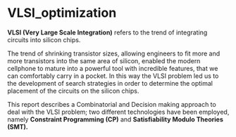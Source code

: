 # VLSI_optimization

**VLSI (Very Large Scale Integration)** refers to the trend of integrating circuits into silicon chips. 

The trend of shrinking transistor sizes, allowing engineers to fit more and
more transistors into the same area of silicon, enabled the modern cellphone to mature into a powerful tool with incredible features, that we can comfortably carry in a pocket.
In this way the VLSI problem led us to the development of search strategies in order to determine the optimal placement of the circuits on the silicon chips.

This report describes a Combinatorial and Decision making approach to deal with the VLSI problem; two different technologies have been employed, namely **Constraint Programming (CP)** and **Satisfiability Modulo Theories (SMT).**
